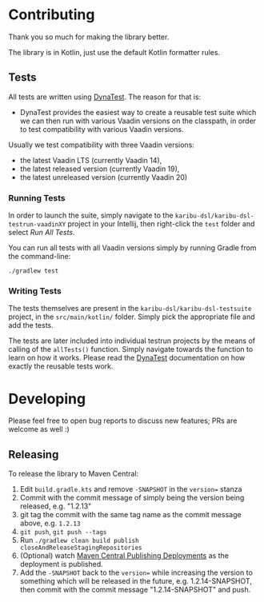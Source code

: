 # Contributing

Thank you so much for making the library better.

The library is in Kotlin, just use the default Kotlin formatter rules.

## Tests

All tests are written using [DynaTest](https://github.com/mvysny/dynatest). The reason
for that is:

- DynaTest provides the easiest way to create a reusable test suite which
  we can then run with various Vaadin versions on the classpath, in order to test
  compatibility with various Vaadin versions.

Usually we test compatibility with three Vaadin versions:
- the latest Vaadin LTS (currently Vaadin 14),
- the latest released version (currently Vaadin 19),
- the latest unreleased version (currently Vaadin 20)

### Running Tests

In order to launch the suite, simply navigate to the `karibu-dsl/karibu-dsl-testrun-vaadinXY`
project in your Intellij, then right-click the `test` folder and select
*Run All Tests*.

You can run all tests with all Vaadin versions simply by running Gradle from the command-line:

```
./gradlew test
```

### Writing Tests

The tests themselves are present in the `karibu-dsl/karibu-dsl-testsuite` project,
in the `src/main/kotlin/` folder. Simply pick the appropriate file and add the tests.

The tests are later included into individual testrun projects by the means of calling
of the `allTests()` function. Simply navigate towards the function to learn on
how it works. Please read the [DynaTest](https://github.com/mvysny/dynatest)
documentation on how exactly the reusable tests work.

# Developing

Please feel free to open bug reports to discuss new features; PRs are welcome as well :)

## Releasing

To release the library to Maven Central:

1. Edit `build.gradle.kts` and remove `-SNAPSHOT` in the `version=` stanza
2. Commit with the commit message of simply being the version being released, e.g. "1.2.13"
3. git tag the commit with the same tag name as the commit message above, e.g. `1.2.13`
4. `git push`, `git push --tags`
5. Run `./gradlew clean build publish closeAndReleaseStagingRepositories`
6. (Optional) watch [Maven Central Publishing Deployments](https://central.sonatype.com/publishing/deployments) as the deployment is published.
7. Add the `-SNAPSHOT` back to the `version=` while increasing the version to something which will be released in the future,
   e.g. 1.2.14-SNAPSHOT, then commit with the commit message "1.2.14-SNAPSHOT" and push.

